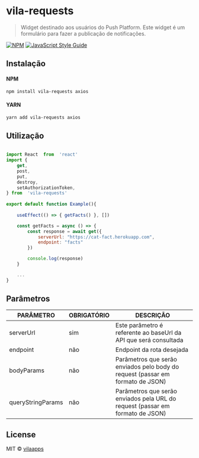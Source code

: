 #  vila-requests

  

> Widget destinado aos usuários do Push Platform. Este widget é um formulário para fazer a publicação de notificações.

  

[![NPM](https://img.shields.io/npm/v/vila-requests.svg)](https://www.npmjs.com/package/vila-requests)  [![JavaScript Style Guide](https://img.shields.io/badge/code_style-standard-brightgreen.svg)](https://standardjs.com)



##  Instalação  

#### NPM
```bash
npm install vila-requests axios
```

#### YARN
```bash
yarn add vila-requests axios
```

##  Utilização

```jsx

import React  from  'react'
import {
    get,
    post,
    put,
    destroy,
    setAuthorizationToken,
} from  'vila-requests'
  
export default function Example(){
	
    useEffect(() => { getFacts() }, [])

    const getFacts = async () => {
        const response = await get({
            serverUrl: "https://cat-fact.herokuapp.com",
            endpoint: "facts"
        })

        console.log(response)
    }

    ...
}

```

## Parâmetros

| PARÂMETRO         | OBRIGATÓRIO | DESCRIÇÃO                                                                      |
|-------------------|-------------|--------------------------------------------------------------------------------|
| serverUrl         | sim         | Este parâmetro é referente ao baseUrl da API que será consultada               |
| endpoint          | não         | Endpoint da rota desejada                                                      |
| bodyParams        | não         | Parâmetros que serão enviados pelo body do request (passar em formato de JSON) |
| queryStringParams | não         | Parâmetros que serão enviados pela URL do request (passar em formato de JSON)  |

##  License  

MIT © [vilaapps](https://github.com/vilaapps)
